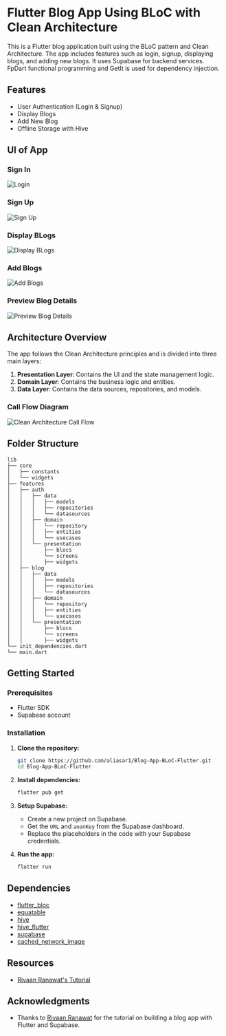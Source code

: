 # Flutter Blog App Using BLoC with Clean Architecture

This is a Flutter blog application built using the BLoC pattern and Clean Architecture. The app includes features such as login, signup, displaying blogs, and adding new blogs. It uses Supabase for backend services. FpDart functional programming and GetIt is used for dependency injection.

## Features

- User Authentication (Login & Signup)
- Display Blogs
- Add New Blog
- Offline Storage with Hive

## UI of App
### Sign In
![Login](https://github.com/aliasar1/Blog-App-BLoC-Flutter/blob/main/app_images/1.jpg)

### Sign Up
![Sign Up](https://github.com/aliasar1/Blog-App-BLoC-Flutter/blob/main/app_images/2.jpg)

### Display BLogs
![Display BLogs](https://github.com/aliasar1/Blog-App-BLoC-Flutter/blob/main/app_images/3.jpg)

### Add Blogs
![Add Blogs](https://github.com/aliasar1/Blog-App-BLoC-Flutter/blob/main/app_images/4.jpg)

### Preview Blog Details
![Preview Blog Details](https://github.com/aliasar1/Blog-App-BLoC-Flutter/blob/main/app_images/5.jpg)

## Architecture Overview

The app follows the Clean Architecture principles and is divided into three main layers:

1. **Presentation Layer**: Contains the UI and the state management logic.
2. **Domain Layer**: Contains the business logic and entities.
3. **Data Layer**: Contains the data sources, repositories, and models.

### Call Flow Diagram

![Clean Architecture Call Flow](https://github.com/aliasar1/Blog-App-BLoC-Flutter/blob/main/app_images/clean_architecture.png)

## Folder Structure

```
lib
├── core
│   ├── constants
│   └── widgets
├── features
│   ├── auth
│   │   ├── data
│   │   │   ├── models
│   │   │   ├── repositories
│   │   │   └── datasources
│   │   ├── domain
│   │   │   └── repository
│   │   │   ├── entities
│   │   │   └── usecases
│   │   └── presentation
│   │       ├── blocs
│   │       └── screens
│   │       ├── widgets
│   ├── blog
│   │   ├── data
│   │   │   ├── models
│   │   │   ├── repositories
│   │   │   └── datasources
│   │   ├── domain
│   │   │   └── repository
│   │   │   ├── entities
│   │   │   └── usecases
│   │   └── presentation
│   │       ├── blocs
│   │       └── screens
│   │       ├── widgets
└── init_dependencies.dart
└── main.dart
```

## Getting Started

### Prerequisites

- Flutter SDK
- Supabase account

### Installation

1. **Clone the repository:**
   ```bash
   git clone https://github.com/aliasar1/Blog-App-BLoC-Flutter.git
   cd Blog-App-BLoC-Flutter
   ```

2. **Install dependencies:**
   ```bash
   flutter pub get
   ```

3. **Setup Supabase:**
   - Create a new project on Supabase.
   - Get the `URL` and `anonKey` from the Supabase dashboard.
   - Replace the placeholders in the code with your Supabase credentials.

4. **Run the app:**
   ```bash
   flutter run
   ```

## Dependencies

- [flutter_bloc](https://pub.dev/packages/flutter_bloc)
- [equatable](https://pub.dev/packages/equatable)
- [hive](https://pub.dev/packages/hive)
- [hive_flutter](https://pub.dev/packages/hive_flutter)
- [supabase](https://pub.dev/packages/supabase)
- [cached_network_image](https://pub.dev/packages/cached_network_image)

## Resources

- [Rivaan Ranawat's Tutorial](https://www.youtube.com/watch?v=ELFORM9fmss)

## Acknowledgments

- Thanks to [Rivaan Ranawat](https://www.youtube.com/watch?v=ELFORM9fmss) for the tutorial on building a blog app with Flutter and Supabase.

